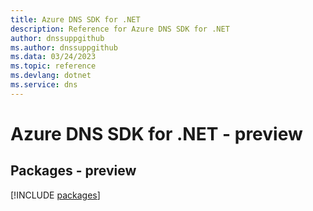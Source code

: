 ```yaml
---
title: Azure DNS SDK for .NET
description: Reference for Azure DNS SDK for .NET
author: dnssuppgithub
ms.author: dnssuppgithub
ms.data: 03/24/2023
ms.topic: reference
ms.devlang: dotnet
ms.service: dns
---
```

# Azure DNS SDK for .NET - preview
## Packages - preview
[!INCLUDE [packages](dns-index.md)]